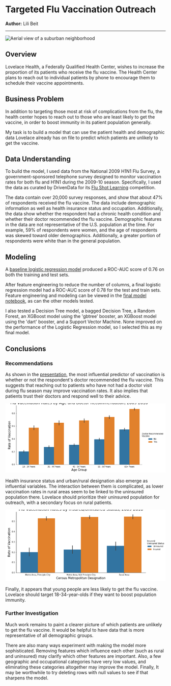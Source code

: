 # Targeted Flu Vaccination Outreach

**Author:** Lili Beit
***

![Aerial view of a suburban neighborhood](images/Aerial-view-of-a-suburban-neighborhood_slice.png)

## Overview
Lovelace Health, a Federally Qualified Health Center, wishes to increase the proportion of its patients who receive the flu vaccine.  The Health Center plans to reach out to individual patients by phone to encourage them to schedule their vaccine appointments.  


## Business Problem
In addition to targeting those most at risk of complications from the flu, the health center hopes to reach out to those who are least likely to get the vaccine, in order to boost immunity in its patient population generally.

My task is to build a model that can use the patient health and demographic data Lovelace already has on file to predict which patients are unlikely to get the vaccine.

## Data Understanding
To build the model, I used data from the National 2009 H1N1 Flu Survey, a government-sponsored telephone survey designed to monitor vaccination rates for both flu and H1N1 during the 2009-10 season. Specifically, I used the data as curated by DrivenData for its [Flu Shot Learning](https://www.drivendata.org/competitions/66/flu-shot-learning/) competition. 

The data contain over 20,000 survey responses, and show that about 47% of respondents received the flu vaccine. The data include demographic information as well as health insurance status and occupation. Additionally, the data show whether the respondent had a chronic health condition and whether their doctor recommended the flu vaccine.  Demographic features in the data are not representative of the U.S. population at the time. For example, 59% of respondents were women, and the age of respondents was skewed toward older demographics. Additionally, a greater portion of respondents were white than in the general population.


## Modeling
A [baseline logistic regression model](https://github.com/lilisbeit/vaccine-learning/blob/main/baseline-model.ipynb) produced a ROC-AUC score of 0.76 on both the training and test sets.

After feature engineering to reduce the number of columns, a final logistic regression model had a ROC-AUC score of 0.78 for the test and train sets.  Feature engineering and modeling can be viewed in the [final model notebook](http://localhost:8888/notebooks/final-model.ipynb), as can the other models tested.

I also tested a Decision Tree model, a bagged Decision Tree, a Random Forest, an XGBoost model using the 'gbtree' booster, an XGBoost model using the 'dart' booster, and a Support Vector Machine.  None improved on the performance of the Logistic Regression model, so I selected this as my final model.

## Conclusions

### Recommendations

As shown in the [presentation](https://github.com/lilisbeit/vaccine-learning/blob/main/Vaccination-Outreach-Presentation.pdf), the most influential predictor of vaccination is whether or not the respondent's doctor recommended the flu vaccine. This suggests that reaching out to patients who have not had a doctor visit during flu season may improve vaccination rates. It also implies that patients trust their doctors and respond well to their advice.

![graph](images/doc_rec.png)

Health insurance status and urban/rural designation also emerge as influential variables.  The interaction between them is complicated, as lower vaccination rates in rural areas seem to be linked to the uninsured population there.  Lovelace should prioritize their uninsured population for outreach, with a secondary focus on rural patients.  

![graph](images/insurance.png)

Finally, it appears that young people are less likely to get the flu vaccine.  Lovelace should target 18-34-year-olds if they want to boost population immunity.


### Further Investigation

Much work remains to paint a clearer picture of which patients are unlikely to get the flu vaccine. It would be helpful to have data that is more representative of all demographic groups.

There are also many ways experiment with making the model more sophisticated. Removing features which influence each other (such as rural and uninsured) may clarify which other features are important. Also, a few geographic and occupational categories have very low values, and eliminating these categories altogether may improve the model. Finally, It may be worthwhile to try deleting rows with null values to see if that sharpens the model.